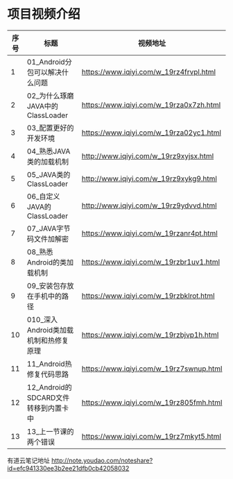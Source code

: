 项目视频介绍 
===========

|序号|标题|视频地址|
|---|----|-----|
|1|01_Android分包可以解决什么问题|https://www.iqiyi.com/w_19rz4frvpl.html|
|2|02_为什么琢磨JAVA中的ClassLoader|https://www.iqiyi.com/w_19rza0x7zh.html|
|3|03_配置更好的开发环境|https://www.iqiyi.com/w_19rza02yc1.html|
|4|04_熟悉JAVA类的加载机制|http://www.iqiyi.com/w_19rz9xyjsx.html|
|5|05_JAVA类的ClassLoader|http://www.iqiyi.com/w_19rz9xykg9.html|
|6|06_自定义JAVA的ClassLoader|http://www.iqiyi.com/w_19rz9ydvvd.html|
|7|07_JAVA字节码文件加解密|https://www.iqiyi.com/w_19rzanr4pt.html|
|8|08_熟悉Android的类加载机制|https://www.iqiyi.com/w_19rzbr1uv1.html|
|9|09_安装包存放在手机中的路径|https://www.iqiyi.com/w_19rzbklrot.html|
|10|010_深入Android类加载机制和热修复原理|https://www.iqiyi.com/w_19rzbjvp1h.html|
|11|11_Android热修复代码思路|https://www.iqiyi.com/w_19rz7swnup.html|
|12|12_Android的SDCARD文件转移到内置卡中|https://www.iqiyi.com/w_19rz805fmh.html|
|13|13_上一节课的两个错误|https://www.iqiyi.com/w_19rz7mkyt5.html|




有道云笔记地址
http://note.youdao.com/noteshare?id=efc941330ee3b2ee21dfb0cb42058032








